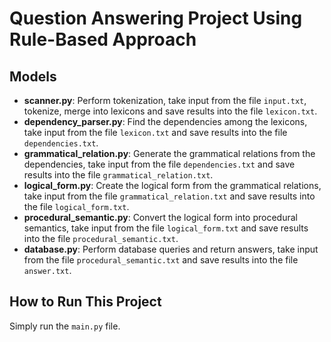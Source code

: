 # Question Answering Project Using Rule-Based Approach

## Models
- **scanner.py**: Perform tokenization, take input from the file `input.txt`, tokenize, merge into lexicons and save results into the file `lexicon.txt`.
- **dependency_parser.py**: Find the dependencies among the lexicons, take input from the file `lexicon.txt` and save results into the file `dependencies.txt`.
- **grammatical_relation.py**: Generate the grammatical relations from the dependencies, take input from the file `dependencies.txt` and save results into the file `grammatical_relation.txt`.
- **logical_form.py**: Create the logical form from the grammatical relations, take input from the file `grammatical_relation.txt` and save results into the file `logical_form.txt`.
- **procedural_semantic.py**: Convert the logical form into procedural semantics, take input from the file `logical_form.txt` and save results into the file `procedural_semantic.txt`.
- **database.py**: Perform database queries and return answers, take input from the file `procedural_semantic.txt` and save results into the file `answer.txt`.

## How to Run This Project
Simply run the `main.py` file.
